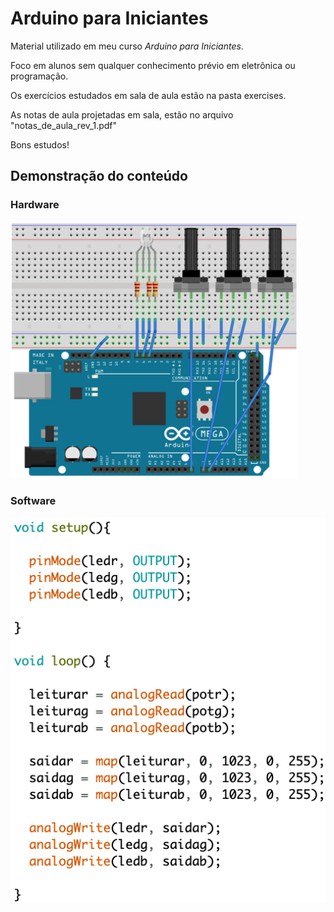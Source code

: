 # Arduino para Iniciantes

Material utilizado em meu curso *Arduino para Iniciantes*.

Foco em alunos sem qualquer conhecimento prévio em eletrônica ou programação.

Os exercícios estudados em sala de aula estão na pasta exercises.

As notas de aula projetadas em sala, estão no arquivo "notas_de_aula_rev_1.pdf"

Bons estudos!

## Demonstração do conteúdo
### Hardware
![demo1](images/demo1.png)

### Software
![demo2](images/demo2.png)
